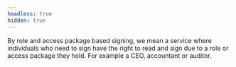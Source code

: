 ```yaml
---
headless: true
hidden: true
---
```


By role and access package based signing, we mean a service where individuals who need to sign have the right to read and sign due to a role or access package they hold.
For example a CEO, accountant or auditor.